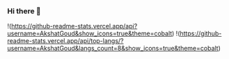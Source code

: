 ### Hi there 👋

<!--
**AkshatGoud/AkshatGoud** is a ✨ _special_ ✨ repository because its `README.md` (this file) appears on your GitHub profile.

Here are some ideas to get you started:

- 🔭 I’m currently working on ...
- 🌱 I’m currently learning ...
- 👯 I’m looking to collaborate on ...
- 🤔 I’m looking for help with ...
- 💬 Ask me about ...
- 📫 How to reach me: ...
- 😄 Pronouns: ...
- ⚡ Fun fact: ...
-->
!(https://github-readme-stats.vercel.app/api?username=AkshatGoud&show_icons=true&theme=cobalt)
!(https://github-readme-stats.vercel.app/api/top-langs/?username=AkshatGoud&langs_count=8&show_icons=true&theme=cobalt)
